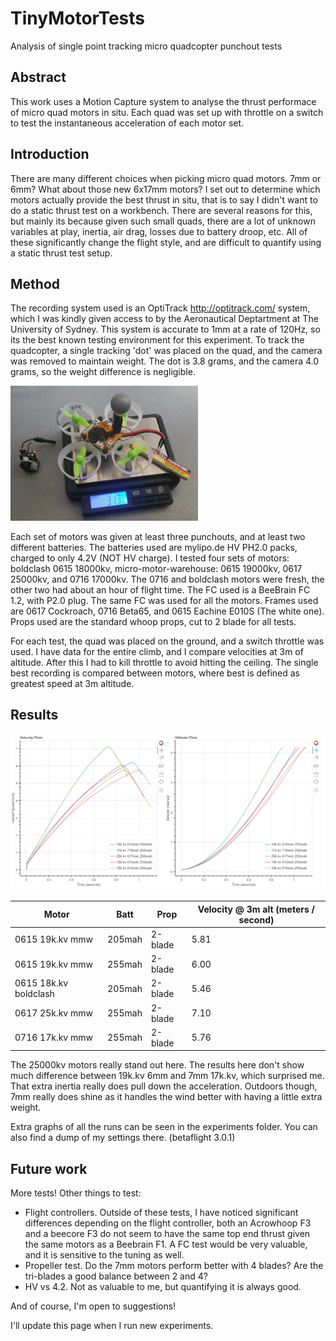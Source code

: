 # TinyMotorTests
Analysis of single point tracking micro quadcopter punchout tests

## Abstract
This work uses a Motion Capture system to analyse the thrust performace of micro quad motors in situ. Each quad was set up with throttle on a switch to test the instantaneous acceleration of each motor set.

## Introduction
There are many different choices when picking micro quad motors. 7mm or 6mm? What about those new 6x17mm motors? I set out to determine which motors actually provide the best thrust in situ, that is to say I didn't want to do a static thrust test on a workbench. There are several reasons for this, but mainly its because given such small quads, there are a lot of unknown variables at play, inertia, air drag, losses due to battery droop, etc. All of these significantly change the flight style, and are difficult to quantify using a static thrust test setup.

## Method
The recording system used is an OptiTrack http://optitrack.com/ system, which I was kindly given access to by the Aeronautical Deptartment at The University of Sydney. This system is accurate to 1mm at a rate of 120Hz, so its the best known testing environment for this experiment. To track the quadcopter, a single tracking 'dot' was placed on the quad, and the camera was removed to maintain weight. The dot is 3.8 grams, and the camera 4.0 grams, so the weight difference is negligible.

<img src="https://github.com/azyner/TinyMotorTests/blob/master/images/QuadScale.jpg" width="300">

Each set of motors was given at least three punchouts, and at least two different batteries. The batteries used are mylipo.de HV PH2.0 packs, charged to only 4.2V (NOT HV charge). I tested four sets of motors: boldclash 0615 18000kv, micro-motor-warehouse: 0615 19000kv, 0617 25000kv, and 0716 17000kv. The 0716 and boldclash motors were fresh, the other two had about an hour of flight time. The FC used is a BeeBrain FC 1.2, with P2.0 plug. The same FC was used for all the motors. Frames used are 0617 Cockroach, 0716 Beta65, and 0615 Eachine E010S (The white one). Props used are the standard whoop props, cut to 2 blade for all tests.

For each test, the quad was placed on the ground, and a switch throttle was used. I have data for the entire climb, and I compare velocities at 3m of altitude. After this I had to kill throttle to avoid hitting the ceiling. The single best recording is compared between motors, where best is defined as greatest speed at 3m altitude.

## Results

<img src="https://github.com/azyner/TinyMotorTests/blob/master/images/motorThrustTest.png" width="900">

| Motor                   | Batt   | Prop     | Velocity @ 3m alt (meters / second) |
| ----------------------- | ------ | -------- | ----------------------------------- |
| 0615 19k.kv mmw         | 205mah | 2-blade  | 5.81                                |
| 0615 19k.kv mmw         | 255mah | 2-blade  | 6.00                                |
| 0615 18k.kv boldclash   | 205mah | 2-blade  | 5.46                                |
| 0617 25k.kv mmw         | 255mah | 2-blade  | 7.10                                |
| 0716 17k.kv mmw         | 255mah | 2-blade  | 5.76                                |

The 25000kv motors really stand out here. The results here don't show much difference between 19k.kv 6mm and 7mm 17k.kv, which surprised me. That extra inertia really does pull down the acceleration. Outdoors though, 7mm really does shine as it handles the wind better with having a little extra weight.

Extra graphs of all the runs can be seen in the experiments folder. You can also find a dump of my settings there. (betaflight 3.0.1)

## Future work
More tests! Other things to test:

* Flight controllers. Outside of these tests, I have noticed significant differences depending on the flight controller, both an Acrowhoop F3 and a beecore F3 do not seem to have the same top end thrust given the same motors as a Beebrain F1. A FC test would be very valuable, and it is sensitive to the tuning  as well.
* Propeller test. Do the 7mm motors perform better with 4 blades? Are the tri-blades a good balance between 2 and 4?
* HV vs 4.2. Not as valuable to me, but quantifying it is always good.

And of course, I'm open to suggestions!

I'll update this page when I run new experiments.
